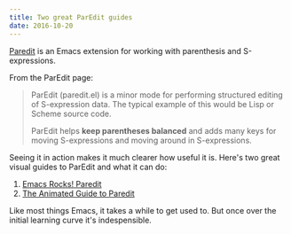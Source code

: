 ```yaml
---
title: Two great ParEdit guides
date: 2016-10-20
---
```


[Paredit](https://www.emacswiki.org/emacs/ParEdit) is an Emacs extension for
working with parenthesis and S-expressions.

From the ParEdit page:

> ParEdit (paredit.el) is a minor mode for performing structured editing of
> S-expression data. The typical example of this would be Lisp or Scheme source
> code.
>
> ParEdit helps **keep parentheses balanced** and adds many keys for moving
> S-expressions and moving around in S-expressions.

Seeing it in action makes it much clearer how useful it is. Here's two great
visual guides to ParEdit and what it can do:

1. [Emacs Rocks! Paredit](http://emacsrocks.com/e14.html)
2. [The Animated Guide to Paredit](http://danmidwood.com/content/2014/11/21/animated-paredit.html)

Like most things Emacs, it takes a while to get used to. But once over the initial
learning curve it's indespensible.
